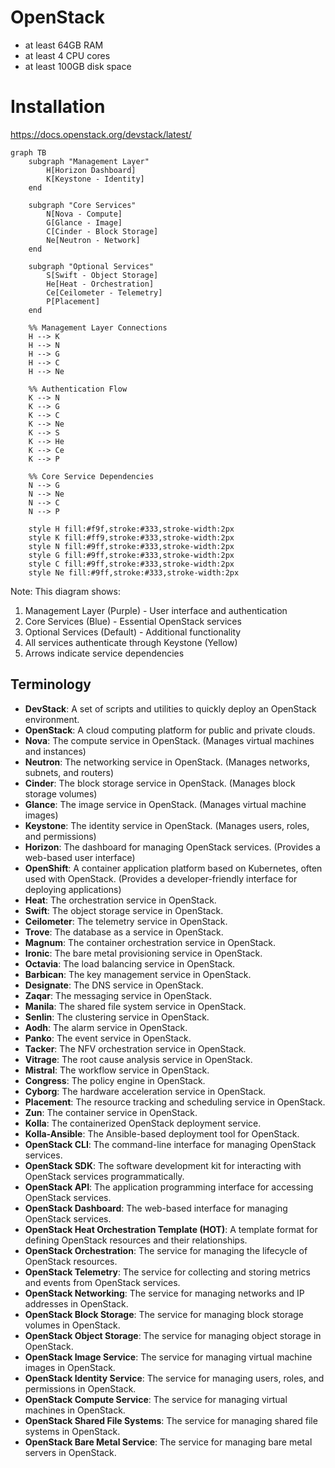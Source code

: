 # OpenStack
- at least 64GB RAM
- at least 4 CPU cores
- at least 100GB disk space


# Installation
https://docs.openstack.org/devstack/latest/



```mermaid
graph TB
    subgraph "Management Layer"
        H[Horizon Dashboard]
        K[Keystone - Identity]
    end

    subgraph "Core Services"
        N[Nova - Compute]
        G[Glance - Image]
        C[Cinder - Block Storage]
        Ne[Neutron - Network]
    end

    subgraph "Optional Services"
        S[Swift - Object Storage]
        He[Heat - Orchestration]
        Ce[Ceilometer - Telemetry]
        P[Placement]
    end

    %% Management Layer Connections
    H --> K
    H --> N
    H --> G
    H --> C
    H --> Ne

    %% Authentication Flow
    K --> N
    K --> G
    K --> C
    K --> Ne
    K --> S
    K --> He
    K --> Ce
    K --> P

    %% Core Service Dependencies
    N --> G
    N --> Ne
    N --> C
    N --> P

    style H fill:#f9f,stroke:#333,stroke-width:2px
    style K fill:#ff9,stroke:#333,stroke-width:2px
    style N fill:#9ff,stroke:#333,stroke-width:2px
    style G fill:#9ff,stroke:#333,stroke-width:2px
    style C fill:#9ff,stroke:#333,stroke-width:2px
    style Ne fill:#9ff,stroke:#333,stroke-width:2px
```

Note: This diagram shows:
1. Management Layer (Purple) - User interface and authentication
2. Core Services (Blue) - Essential OpenStack services
3. Optional Services (Default) - Additional functionality
4. All services authenticate through Keystone (Yellow)
5. Arrows indicate service dependencies

## Terminology
- **DevStack**: A set of scripts and utilities to quickly deploy an OpenStack environment.
- **OpenStack**: A cloud computing platform for public and private clouds.
- **Nova**: The compute service in OpenStack.      (Manages virtual machines and instances)
- **Neutron**: The networking service in OpenStack. (Manages networks, subnets, and routers) 
- **Cinder**: The block storage service in OpenStack. (Manages block storage volumes)
- **Glance**: The image service in OpenStack. (Manages virtual machine images)
- **Keystone**: The identity service in OpenStack. (Manages users, roles, and permissions)
- **Horizon**: The dashboard for managing OpenStack services. (Provides a web-based user interface)
- **OpenShift**: A container application platform based on Kubernetes, often used with OpenStack. (Provides a developer-friendly interface for deploying applications)
- **Heat**: The orchestration service in OpenStack.
- **Swift**: The object storage service in OpenStack.
- **Ceilometer**: The telemetry service in OpenStack.
- **Trove**: The database as a service in OpenStack.
- **Magnum**: The container orchestration service in OpenStack.
- **Ironic**: The bare metal provisioning service in OpenStack.
- **Octavia**: The load balancing service in OpenStack.
- **Barbican**: The key management service in OpenStack.
- **Designate**: The DNS service in OpenStack.
- **Zaqar**: The messaging service in OpenStack.
- **Manila**: The shared file system service in OpenStack.
- **Senlin**: The clustering service in OpenStack.
- **Aodh**: The alarm service in OpenStack.
- **Panko**: The event service in OpenStack.
- **Tacker**: The NFV orchestration service in OpenStack.
- **Vitrage**: The root cause analysis service in OpenStack.
- **Mistral**: The workflow service in OpenStack.
- **Congress**: The policy engine in OpenStack.
- **Cyborg**: The hardware acceleration service in OpenStack.
- **Placement**: The resource tracking and scheduling service in OpenStack.
- **Zun**: The container service in OpenStack.
- **Kolla**: The containerized OpenStack deployment service.
- **Kolla-Ansible**: The Ansible-based deployment tool for OpenStack.
- **OpenStack CLI**: The command-line interface for managing OpenStack services.
- **OpenStack SDK**: The software development kit for interacting with OpenStack services programmatically.
- **OpenStack API**: The application programming interface for accessing OpenStack services.
- **OpenStack Dashboard**: The web-based interface for managing OpenStack services.
- **OpenStack Heat Orchestration Template (HOT)**: A template format for defining OpenStack resources and their relationships.
- **OpenStack Orchestration**: The service for managing the lifecycle of OpenStack resources.
- **OpenStack Telemetry**: The service for collecting and storing metrics and events from OpenStack services.
- **OpenStack Networking**: The service for managing networks and IP addresses in OpenStack.
- **OpenStack Block Storage**: The service for managing block storage volumes in OpenStack.
- **OpenStack Object Storage**: The service for managing object storage in OpenStack.
- **OpenStack Image Service**: The service for managing virtual machine images in OpenStack.
- **OpenStack Identity Service**: The service for managing users, roles, and permissions in OpenStack.
- **OpenStack Compute Service**: The service for managing virtual machines in OpenStack.
- **OpenStack Shared File Systems**: The service for managing shared file systems in OpenStack.
- **OpenStack Bare Metal Service**: The service for managing bare metal servers in OpenStack.